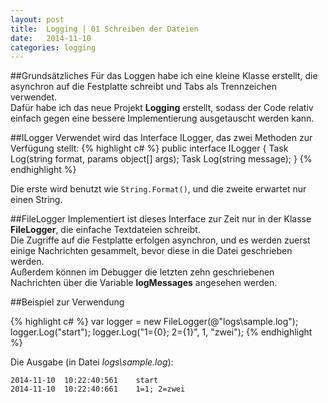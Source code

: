 ```yaml
---
layout: post
title:  Logging | 01 Schreiben der Dateien
date:   2014-11-10
categories: logging
---
```

##Grundsätzliches
Für das Loggen habe ich eine kleine Klasse erstellt, die asynchron auf die Festplatte schreibt und Tabs als Trennzeichen verwendet.  
Dafür habe ich das neue Projekt **Logging** erstellt, sodass der Code relativ einfach gegen eine bessere Implementierung ausgetauscht werden kann.  

##ILogger
Verwendet wird das Interface ILogger, das zwei Methoden zur Verfügung stellt:
{% highlight c# %}
public interface ILogger
{
	Task Log(string format, params object[] args);
	Task Log(string message);
}
{% endhighlight %}  

Die erste wird benutzt wie ```String.Format()```, und die zweite erwartet nur einen String.  

##FileLogger
Implementiert ist dieses Interface zur Zeit nur in der Klasse **FileLogger**, die einfache Textdateien schreibt.  
Die Zugriffe auf die Festplatte erfolgen asynchron, und es werden zuerst einige Nachrichten gesammelt, bevor diese in die Datei geschrieben werden.  
Außerdem können im Debugger die letzten zehn geschriebenen Nachrichten über die Variable **logMessages** angesehen werden.  

##Beispiel zur Verwendung

{% highlight c# %}
var logger = new FileLogger(@"logs\sample.log");
logger.Log("start");
logger.Log("1={0}; 2={1}", 1, "zwei");
{% endhighlight %}

Die Ausgabe (in Datei _logs\sample.log_):

	2014-11-10	10:22:40:561	start
	2014-11-10	10:22:40:661	1=1; 2=zwei
